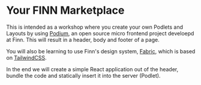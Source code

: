 # Your FINN Marketplace

This is intended as a workshop where you create your own Podlets and Layouts by using [Podium](https://podium-lib.io/), an open source micro frontend project develoepd at Finn. This will result in a header, body and footer of a page.

You will also be learning to use Finn's design system, [Fabric](https://www.fabric-ds.io/), which is based on [TailwindCSS](https://tailwindcss.com/).

In the end we will create a simple React application out of the header, bundle the code and statically insert it into the server (Podlet).